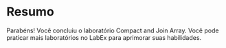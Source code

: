 # Resumo

Parabéns! Você concluiu o laboratório Compact and Join Array. Você pode praticar mais laboratórios no LabEx para aprimorar suas habilidades.

